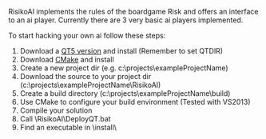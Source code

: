RisikoAI implements the rules of the boardgame Risk and offers an interface to an ai player. Currently there are 3 very basic ai players implemented.

To start hacking your own ai follow these steps:

1. Download a <a href="http://www.qt.io/download-open-source/">QT5 version</a> and install (Remember to set QTDIR)
2. Download <a href="http://www.cmake.org/">CMake</a> and install
3. Create a new project dir (e.g. c:\projects\exampleProjectName)
4. Download the source to your project dir (c:\projects\exampleProjectName\RisikoAI)
5. Create a build directory (c:\projects\exampleProjectName\build)
6. Use CMake to configure your build environment (Tested with VS2013)
7. Compile your solution
8. Call <exampleProjectName>\RisikoAI\DeployQT.bat
9. Find an executable in <exampleProjectName>\install\

